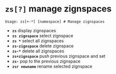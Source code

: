 <!-- TITLE: zs -->

#  **`zs[?]`** manage zignspaces


```text
Usage: zs[+-*] [namespace] # Manage zignspaces
```


- **`zs`** display zignspaces
- **`zs zignspace`** select zignspace
- **`zs *`** select all zignspaces
- **`zs-zignspace`** delete zignspace
- **`zs-*`** delete all zignspaces
- **`zs+zignspace`** push previous zignspace and set
- **`zs-`** pop to the previous zignspace
- **`zsr newname`** rename selected zignspace